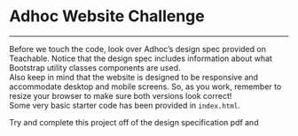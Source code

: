 # Adhoc Website Challenge
---
Before we touch the code, look over Adhoc’s design spec provided on Teachable. Notice that the design spec includes information about what Bootstrap utility classes components are used.  
Also keep in mind that the website is designed to be responsive and accommodate desktop and mobile screens. So, as you work, remember to resize your browser to make sure both versions look correct!  
Some very basic starter code has been provided in `index.html`.

Try and complete this project off of the design specification pdf and 